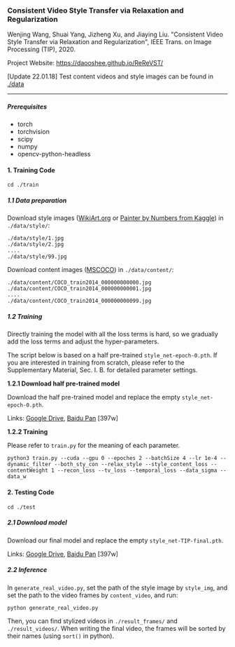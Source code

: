 ### Consistent Video Style Transfer via Relaxation and Regularization 

Wenjing Wang, Shuai Yang, Jizheng Xu, and Jiaying Liu. "Consistent Video Style Transfer via Relaxation and Regularization", IEEE Trans. on Image Processing (TIP), 2020.

Project Website: https://daooshee.github.io/ReReVST/


[Update 22.01.18] Test content videos and style images can be found in [./data](data)

<hr>


##### Prerequisites

* torch
* torchvision
* scipy
* numpy
* opencv-python-headless



#### 1. Training Code

```
cd ./train
```

##### 1.1 Data preparation

Download style images ([WikiArt.org](https://www.wikiart.org/) or [Painter by Numbers from Kaggle](https://www.kaggle.com/c/painter-by-numbers)) in `./data/style/`:
```
./data/style/1.jpg
./data/style/2.jpg
....
./data/style/99.jpg 
```

Download content images ([MSCOCO](https://cocodataset.org)) in `./data/content/`:
```
./data/content/COCO_train2014_000000000000.jpg
./data/content/COCO_train2014_000000000001.jpg
....
./data/content/COCO_train2014_000000000099.jpg 
```

##### 1.2 Training

Directly training the model with all the loss terms is hard, so we gradually add the loss terms and adjust the hyper-parameters.

The script below is based on a half pre-trained `style_net-epoch-0.pth`. If you are interested in training from scratch, please refer to the Supplementary Material, Sec. I. B. for detailed parameter settings.

**1.2.1 Download half pre-trained model**

Download the half pre-trained model and replace the empty `style_net-epoch-0.pth`.

Links: [Google Drive](https://drive.google.com/drive/folders/1RSmjqZTon3QdxBUSjZ3siGIOwUc-Ycu8?usp=sharing), [Baidu Pan](https://pan.baidu.com/s/1Td30bukn2nc4zepmSDs1mA) [397w]

**1.2.2 Training**

Please refer to `train.py` for the meaning of each parameter.

```
python3 train.py --cuda --gpu 0 --epoches 2 --batchSize 4 --lr 1e-4 --dynamic_filter --both_sty_con --relax_style --style_content_loss --contentWeight 1 --recon_loss --tv_loss --temporal_loss --data_sigma --data_w
```



#### 2. Testing Code

```
cd ./test
```

##### 2.1 Download model

Download our final model and replace the empty `style_net-TIP-final.pth`.

Links: [Google Drive](https://drive.google.com/drive/folders/1RSmjqZTon3QdxBUSjZ3siGIOwUc-Ycu8?usp=sharing), [Baidu Pan](https://pan.baidu.com/s/1Td30bukn2nc4zepmSDs1mA) [397w]

##### 2.2 Inference

In `generate_real_video.py`, set the path of the style image by `style_img`, and set the path to the video frames by `content_video`, and run:

```
python generate_real_video.py
```

Then, you can find stylized videos in `./result_frames/` and `./result_videos/`. When writing the final video, the frames will be sorted by their names (using  `sort()` in python).

